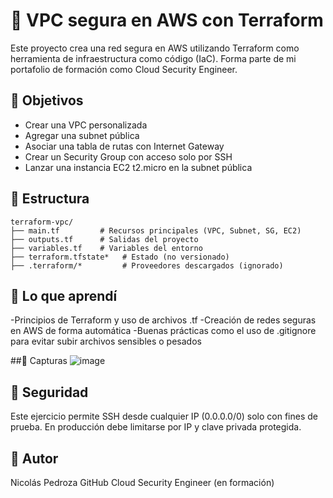 # 🚀 VPC segura en AWS con Terraform

Este proyecto crea una red segura en AWS utilizando Terraform como herramienta de infraestructura como código (IaC). Forma parte de mi portafolio de formación como Cloud Security Engineer.

## 🎯 Objetivos

- Crear una VPC personalizada
- Agregar una subnet pública
- Asociar una tabla de rutas con Internet Gateway
- Crear un Security Group con acceso solo por SSH
- Lanzar una instancia EC2 t2.micro en la subnet pública

## 📁 Estructura

```
terraform-vpc/
├── main.tf         # Recursos principales (VPC, Subnet, SG, EC2)
├── outputs.tf      # Salidas del proyecto
├── variables.tf    # Variables del entorno
├── terraform.tfstate*   # Estado (no versionado)
├── .terraform/*         # Proveedores descargados (ignorado)
```
## 🧠 Lo que aprendí
-Principios de Terraform y uso de archivos .tf
-Creación de redes seguras en AWS de forma automática
-Buenas prácticas como el uso de .gitignore para evitar subir archivos sensibles o pesados


##📸 Capturas
![image](https://github.com/user-attachments/assets/d79a789e-4f3f-465f-a43e-af07b359e438)


## 🔐 Seguridad
Este ejercicio permite SSH desde cualquier IP (0.0.0.0/0) solo con fines de prueba. En producción debe limitarse por IP y clave privada protegida.


## 📌 Autor
Nicolás Pedroza
GitHub
Cloud Security Engineer (en formación)

